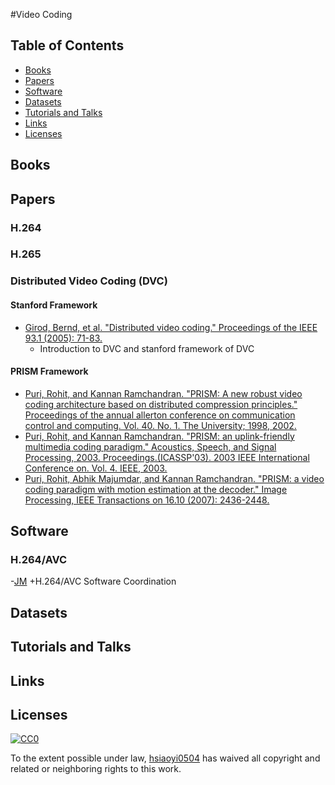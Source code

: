 #Video Coding

## Table of Contents
- [Books](#books)
- [Papers](#papers)
- [Software](#software)
- [Datasets](#datasets)
- [Tutorials and Talks](#tutorials-and-talks)
- [Links](#links)
- [Licenses](#licenses)

## Books

## Papers

### H.264

### H.265

### Distributed Video Coding (DVC)
#### Stanford Framework
- [Girod, Bernd, et al. "Distributed video coding." Proceedings of the IEEE 93.1 (2005): 71-83.](http://ieeexplore.ieee.org/xpl/login.jsp?tp=&arnumber=1369699&url=http%3A%2F%2Fieeexplore.ieee.org%2Fxpls%2Fabs_all.jsp%3Farnumber%3D1369699)
	+ Introduction to DVC and stanford framework of DVC

#### PRISM Framework
- [Puri, Rohit, and Kannan Ramchandran. "PRISM: A new robust video coding architecture based on distributed compression principles." Proceedings of the annual allerton conference on communication control and computing. Vol. 40. No. 1. The University; 1998, 2002.](http://www.eecs.berkeley.edu/Pubs/TechRpts/2003/4055.html)
- [Puri, Rohit, and Kannan Ramchandran. "PRISM: an uplink-friendly multimedia coding paradigm." Acoustics, Speech, and Signal Processing, 2003. Proceedings.(ICASSP'03). 2003 IEEE International Conference on. Vol. 4. IEEE, 2003.](http://ieeexplore.ieee.org/xpl/login.jsp?tp=&arnumber=1202778&url=http%3A%2F%2Fieeexplore.ieee.org%2Fxpls%2Fabs_all.jsp%3Farnumber%3D1202778)
- [Puri, Rohit, Abhik Majumdar, and Kannan Ramchandran. "PRISM: a video coding paradigm with motion estimation at the decoder." Image Processing, IEEE Transactions on 16.10 (2007): 2436-2448.](http://ieeexplore.ieee.org/xpl/login.jsp?tp=&arnumber=4303151&url=http%3A%2F%2Fieeexplore.ieee.org%2Fxpls%2Fabs_all.jsp%3Farnumber%3D4303151)

## Software
### H.264/AVC
-[JM](http://iphome.hhi.de/suehring/tml/)
	+H.264/AVC Software Coordination

## Datasets

## Tutorials and Talks

## Links

## Licenses

[![CC0](http://i.creativecommons.org/p/zero/1.0/88x31.png)](http://creativecommons.org/publicdomain/zero/1.0/)

To the extent possible under law, [hsiaoyi0504](https://github.com/hsiaoyi0504) has waived all copyright and related or neighboring rights to this work.

